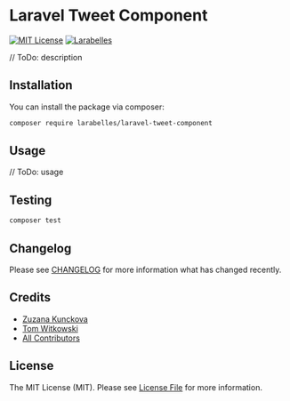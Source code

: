 # Laravel Tweet Component

[![MIT License](https://img.shields.io/github/license/Astrotomic/laravel-webmentions.svg?label=License&color=blue&style=for-the-badge)](https://github.com/Astrotomic/laravel-webmentions/blob/master/LICENSE)
[![Larabelles](https://img.shields.io/badge/Larabelles-%F0%9F%A6%84-red?style=for-the-badge)](https://www.larabelles.com/)

// ToDo: description

## Installation

You can install the package via composer:

```bash
composer require larabelles/laravel-tweet-component
```

## Usage

// ToDo: usage

## Testing

```bash
composer test
```

## Changelog

Please see [CHANGELOG](CHANGELOG.md) for more information what has changed recently.

## Credits

-   [Zuzana Kunckova](https://github.com/zuzana-kunckova)
-   [Tom Witkowski](https://github.com/Gummibeer)
-   [All Contributors](../../contributors)

## License

The MIT License (MIT). Please see [License File](LICENSE.md) for more information.
